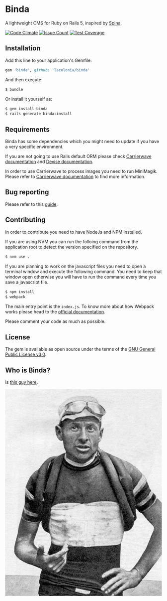 # Binda
A lightweight CMS for Ruby on Rails 5, inspired by [Spina](http://www.spinacms.com).

[![Code Climate](https://codeclimate.com/github/a-barbieri/binda/badges/gpa.svg)](https://codeclimate.com/github/a-barbieri/binda)
[![Issue Count](https://codeclimate.com/github/a-barbieri/binda/badges/issue_count.svg)](https://codeclimate.com/github/a-barbieri/binda)
[![Test Coverage](https://codeclimate.com/github/a-barbieri/binda/badges/coverage.svg)](https://codeclimate.com/github/a-barbieri/binda/coverage)

<script async defer src="https://slack.yourdomain.com/slackin.js"></script>

## Installation
Add this line to your application's Gemfile:

```ruby
gem 'binda', github: 'lacolonia/binda'
```

And then execute:
```bash
$ bundle
```

Or install it yourself as:
```bash
$ gem install binda
$ rails generate binda:install
```

## Requirements
Binda has some dependencies which you might need to update if you have a very specific environment.

If you are not going to use Rails default ORM please check [Carrierwave documentation](https://github.com/carrierwaveuploader/carrierwave#datamapper-mongoid-sequel) and [Devise documentation](https://github.com/plataformatec/devise#other-orms).

In order to use Carrierwave to process images you need to run MiniMagik. Please refer to [Carrierwave documentation](https://github.com/carrierwaveuploader/carrierwave#using-minimagick) to find more information.

## Bug reporting
Please refer to this [guide](http://yourbugreportneedsmore.info).

## Contributing
In order to contribute you need to have NodeJs and NPM installed.

If you are using NVM you can run the folloing command from the application root to detect the version specified on the repository.

```bash
$ nvm use .
```

If you are planning to work on the javascript files you need to open a terminal window and execute the following command. You need to keep that window open otherwise you will have to run the command every time you save a javascript file.

```bash
$ npm install
$ webpack
```

The main entry point is the `index.js`. To know more about how Webpack works please head to the [official documentation](https://webpack.js.org/).

Please comment your code as much as possible.

## License
The gem is available as open source under the terms of the [GNU General Public License v3.0](https://github.com/a-barbieri/binda/blob/master/LICENSE).

## Who is Binda?
Is [this guy here](https://en.wikipedia.org/wiki/Alfredo_Binda).

![Alfredo Binda 1927](./Alfredo_Binda_1927.jpg)
